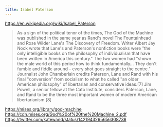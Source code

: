 ```yaml
---
title: Isabel Paterson
---
```



https://en.wikipedia.org/wiki/Isabel_Paterson

> As a sign of the political tenor of the times, The God of the Machine was published in the same year as Rand's novel The Fountainhead and Rose Wilder Lane's The Discovery of Freedom. Writer Albert Jay Nock wrote that Lane's and Paterson's nonfiction books were "the only intelligible books on the philosophy of individualism that have been written in America this century." The two women had "shown the male world of this period how to think fundamentally... They don't fumble and fiddle around – every shot goes straight to the centre." Journalist John Chamberlain credits Paterson, Lane and Rand with his final "conversion" from socialism to what he called "an older American philosophy" of libertarian and conservative ideas.[7] Jim Powell, a senior fellow at the Cato Institute, considers Paterson, Lane, and Rand to be the three most important women of modern American libertarianism.[8]

https://mises.org/library/god-machine
https://cdn.mises.org/God%20of%20the%20Machine_2.pdf
https://twitter.com/katewand/status/1421943295656308738